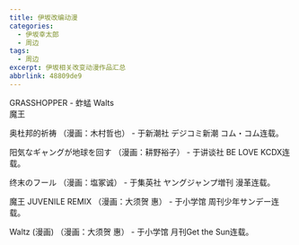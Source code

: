 ```yaml
---
title: 伊坂改编动漫
categories:
  - 伊坂幸太郎
  - 周边
tags:
  - 周边
excerpt: 伊坂相关改变动漫作品汇总
abbrlink: 48809de9
---
```

<!-- more -->

GRASSHOPPER - 蚱蜢 
Walts  
魔王

奥杜邦的祈祷 （漫画：木村哲也） - 于新潮社 デジコミ新潮 コム・コム连载。

阳気なギャングが地球を回す （漫画：耕野裕子） - 于讲谈社 BE LOVE KCDX连载。

终末のフール （漫画：塩冢诚） - 于集英社 ヤングジャンプ増刊 漫革连载。

魔王 JUVENILE REMIX （漫画：大须贺 惠） - 于小学馆 周刊少年サンデー连载。

Waltz (漫画) （漫画：大须贺 惠） - 于小学馆 月刊Get the Sun连载。